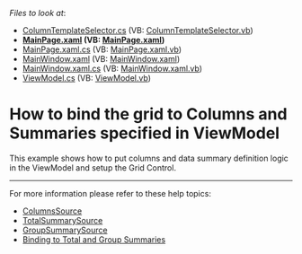 <!-- default file list -->
*Files to look at*:

* [ColumnTemplateSelector.cs](./CS/ColumnTemplateSelector.cs) (VB: [ColumnTemplateSelector.vb](./VB/ColumnTemplateSelector.vb))
* **[MainPage.xaml](./CS/MainPage.xaml) (VB: [MainPage.xaml](./VB/MainPage.xaml))**
* [MainPage.xaml.cs](./CS/MainPage.xaml.cs) (VB: [MainPage.xaml.vb](./VB/MainPage.xaml.vb))
* [MainWindow.xaml](./CS/MainWindow.xaml) (VB: [MainWindow.xaml](./VB/MainWindow.xaml))
* [MainWindow.xaml.cs](./CS/MainWindow.xaml.cs) (VB: [MainWindow.xaml.vb](./VB/MainWindow.xaml.vb))
* [ViewModel.cs](./CS/ViewModel.cs) (VB: [ViewModel.vb](./VB/ViewModel.vb))
<!-- default file list end -->
# How to bind the grid to Columns and Summaries specified in ViewModel


This example shows how to put columns and data summary definition logic in the ViewModel and setup the Grid Control.

---

For more information please refer to these help topics: 

* [ColumnsSource](https://docs.devexpress.com/WPF/DevExpress.Xpf.Grid.DataControlBase.ColumnsSource)
* [TotalSummarySource](https://docs.devexpress.com/WPF/DevExpress.Xpf.Grid.DataControlBase.TotalSummarySource)
* [GroupSummarySource](https://docs.devexpress.com/WPF/DevExpress.Xpf.Grid.GridControl.GroupSummarySource)
* [Binding to Total and Group Summaries](https://docs.devexpress.com/WPF/10124/controls-and-libraries/data-grid/mvvm-enhancements/binding-to-total-and-group-summaries)
